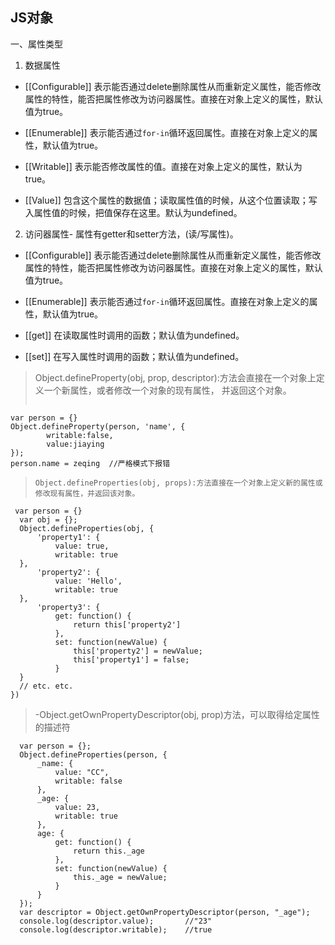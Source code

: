 ## JS对象
一、属性类型

1. 数据属性
 - [[Configurable]]
  表示能否通过delete删除属性从而重新定义属性，能否修改属性的特性，能否把属性修改为访问器属性。直接在对象上定义的属性，默认值为true。

 - [[Enumerable]]
  表示能否通过`for-in`循环返回属性。直接在对象上定义的属性，默认值为true。

 - [[Writable]]
  表示能否修改属性的值。直接在对象上定义的属性，默认为true。
  
 - [[Value]]
  包含这个属性的数据值；读取属性值的时候，从这个位置读取；写入属性值的时候，把值保存在这里。默认为undefined。

2. 访问器属性- 属性有getter和setter方法，(读/写属性)。
 - [[Configurable]]
  表示能否通过delete删除属性从而重新定义属性，能否修改属性的特性，能否把属性修改为访问器属性。直接在对象上定义的属性，默认值为true。

 - [[Enumerable]]
  表示能否通过`for-in`循环返回属性。直接在对象上定义的属性，默认值为true。

 - [[get]]
  在读取属性时调用的函数；默认值为undefined。
  
 - [[set]]
  在写入属性时调用的函数；默认值为undefined。

 > Object.defineProperty(obj, prop, descriptor):方法会直接在一个对象上定义一个新属性，或者修改一个对象的现有属性， 并返回这个对象。
  >```
    var person = {}
    Object.defineProperty(person, 'name', {
	        writable:false,
	        value:jiaying
	});
	person.name = zeqing  //严格模式下报错 
  >```
  >Object.defineProperties(obj, props):方法直接在一个对象上定义新的属性或修改现有属性，并返回该对象。
  ```
   var person = {}
    var obj = {};
    Object.defineProperties(obj, {
        'property1': {
            value: true,
            writable: true
    },
        'property2': {
            value: 'Hello',
            writable: true
    }, 
        'property3': {
            get: function() {
                return this['property2']
            },
            set: function(newValue) {
                this['property2'] = newValue;
                this['property1'] = false;
            }
    }
    // etc. etc.
  })
  ```
  > -Object.getOwnPropertyDescriptor(obj, prop)方法，可以取得给定属性的描述符
  ```
    var person = {};
    Object.defineProperties(person, {
        _name: {
            value: "CC",
            writable: false
        },
        _age: {
            value: 23,
            writable: true
        },
        age: {
            get: function() {
                return this._age
            },
            set: function(newValue) {
                this._age = newValue;
            }
        }     
    });
    var descriptor = Object.getOwnPropertyDescriptor(person, "_age");
    console.log(descriptor.value);       //"23"
    console.log(descriptor.writable);    //true
  ```
